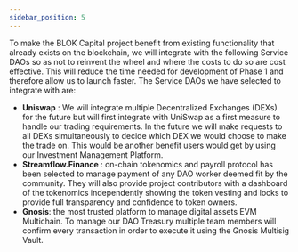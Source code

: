 ```yaml
---
sidebar_position: 5
---
```


To make the BLOK Capital project benefit from existing functionality that already exists on the blockchain, we will integrate with the following Service DAOs so as not to reinvent the wheel and where the costs to do so are cost effective. This will reduce the time needed for development of Phase 1 and therefore allow us to launch faster. The Service DAOs we have selected to integrate with are:
  
- **Uniswap** : We will integrate multiple Decentralized Exchanges (DEXs) for the future but will first integrate with UniSwap as a first measure to handle our trading requirements. In the future we will make requests to all DEXs simultaneously to decide which DEX we would choose to make the trade on. This would be another benefit users would get by using our Investment Management Platform.
- **Streamflow.Finance** : on-chain tokenomics and payroll protocol has been selected to manage payment of any DAO worker deemed fit by the community. They will also provide project contributors with a dashboard of the tokenomics independently showing the token vesting and locks to provide full transparency and confidence to token owners.
- **Gnosis**: the most trusted platform to manage digital assets EVM Multichain. To manage our DAO Treasury multiple team members will confirm every transaction in order to execute it using the Gnosis Multisig Vault.